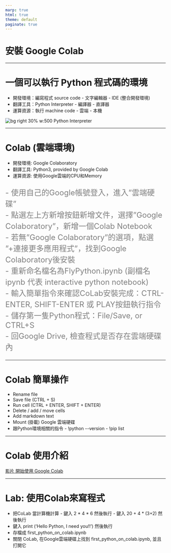 ```yaml
---
marp: true
html: true
theme: default
paginate: true
---
```

# 安裝 Google Colab
---
# 一個可以執行 Python 程式碼的環境
- 開發環境：編寫程式 source code
*-* 文字編輯器
*-* IDE (整合開發環境)
- 翻譯工具：Python Interpreter
*-* 編譯器
*-* 直譯器
- 運算資源：執行 machine code
*-* 雲端
*-* 本機

![bg right 30% w:500 Python Interpreter](https://www.datasciencecentral.com/wp-content/uploads/2021/10/8784089862.jpeg)

---
# Colab (雲端環境)
- 開發環境: Google Colaboratory
- 翻譯工具: Python3, provided by Google Colab
- 運算資源: 使用Google雲端的CPU和Memory

<p style="font-size:24px; color:gray;">
- 使用自己的Google帳號登入，進入”雲端硬碟”<br>
- 點選左上方新增按鈕新增文件，選擇”Google Colaboratory”，新增一個Colab Notebook<br>
- 若無”Google Colaboratory”的選項，點選 ”+連接更多應用程式”，找到Google Colaboratory後安裝<br>
- 重新命名檔名為FlyPython.ipynb (副檔名 ipynb 代表 interactive python notebook)<br>
- 輸入簡單指令來確認CoLab安裝完成：CTRL-ENTER, SHIFT-ENTER 或 PLAY按鈕執行指令<br>
- 儲存第一隻Python程式：File/Save, or CTRL+S<br>
- 回Google Drive, 檢查程式是否存在雲端硬碟內 
</p>

---
# Colab 簡單操作
- Rename file
- Save file (CTRL + S)
- Run cell (CTRL + ENTER, SHIFT + ENTER)
- Delete / add / move cells
- Add markdown text
- Mount (掛載) Google 雲端硬碟
- 跟Python環境相關的指令
  *-* !python --version
  *-* !pip list

---
# Colab 使用介紹
[影片 開始使用 Google Colab](https://youtu.be/eJCXFIoOwdw?si=_HyCFGAgGT4HAYlx)

---
# Lab: 使用Colab來寫程式
- 把CoLab 當計算機計算
   *-* 鍵入 2 * 4 * 6 然後執行
   *-* 鍵入 20 + 4 * (3+2) 然後執行
- 鍵入 print (‘Hello Python, I need you!!’) 然後執行
- 存檔成 first_python_on_colab.ipynb
- 關閉 CoLab, 在Google雲端硬碟上找到 first_python_on_colab.ipynb, 並且打開它

